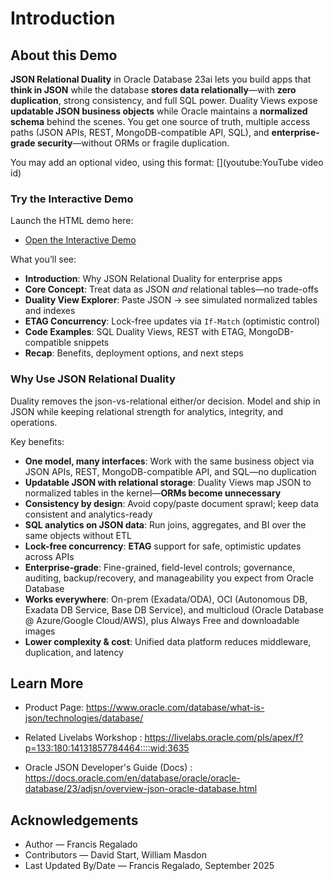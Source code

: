 # Introduction

## About this Demo

**JSON Relational Duality** in Oracle Database 23ai lets you build apps that **think in JSON** while the database **stores data relationally**—with **zero duplication**, strong consistency, and full SQL power. Duality Views expose **updatable JSON business objects** while Oracle maintains a **normalized schema** behind the scenes. You get one source of truth, multiple access paths (JSON APIs, REST, MongoDB-compatible API, SQL), and **enterprise-grade security**—without ORMs or fragile duplication.

You may add an optional video, using this format: [](youtube:YouTube video id)

[](youtube:REPLACE_WITH_VIDEO_ID)

### Try the Interactive Demo

Launch the HTML demo here:
- <a href="./json.html" target="_blank">Open the Interactive Demo</a>

What you’ll see:

* **Introduction**: Why JSON Relational Duality for enterprise apps
* **Core Concept**: Treat data as JSON *and* relational tables—no trade-offs
* **Duality View Explorer**: Paste JSON → see simulated normalized tables and indexes
* **ETAG Concurrency**: Lock-free updates via `If-Match` (optimistic control)
* **Code Examples**: SQL Duality Views, REST with ETAG, MongoDB-compatible snippets
* **Recap**: Benefits, deployment options, and next steps

### Why Use JSON Relational Duality

Duality removes the json-vs-relational either/or decision. Model and ship in JSON while keeping relational strength for analytics, integrity, and operations.

Key benefits:

* **One model, many interfaces**: Work with the same business object via JSON APIs, REST, MongoDB-compatible API, and SQL—no duplication
* **Updatable JSON with relational storage**: Duality Views map JSON to normalized tables in the kernel—**ORMs become unnecessary**
* **Consistency by design**: Avoid copy/paste document sprawl; keep data consistent and analytics-ready
* **SQL analytics on JSON data**: Run joins, aggregates, and BI over the same objects without ETL
* **Lock-free concurrency**: **ETAG** support for safe, optimistic updates across APIs
* **Enterprise-grade**: Fine-grained, field-level controls; governance, auditing, backup/recovery, and manageability you expect from Oracle Database
* **Works everywhere**: On-prem (Exadata/ODA), OCI (Autonomous DB, Exadata DB Service, Base DB Service), and multicloud (Oracle Database @ Azure/Google Cloud/AWS), plus Always Free and downloadable images
* **Lower complexity & cost**: Unified data platform reduces middleware, duplication, and latency

## Learn More
- Product Page: https://www.oracle.com/database/what-is-json/technologies/database/

- Related Livelabs Workshop : https://livelabs.oracle.com/pls/apex/f?p=133:180:14131857784464::::wid:3635

- Oracle JSON Developer's Guide (Docs) : https://docs.oracle.com/en/database/oracle/oracle-database/23/adjsn/overview-json-oracle-database.html

## Acknowledgements
- Author — Francis Regalado
- Contributors — David Start, William Masdon
- Last Updated By/Date — Francis Regalado, September 2025
